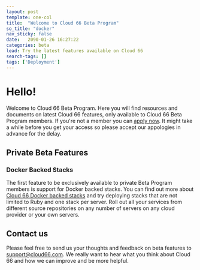 ```yaml
---
layout: post
template: one-col
title:  "Welcome to Cloud 66 Beta Program"
so_title: "docker"
nav_sticky: false
date:   2090-01-26 16:27:22
categories: beta
lead: Try the latest features available on Cloud 66
search-tags: []
tags: ['Deployment']
---
```


# Hello!

Welcome to Cloud 66 Beta Program. Here you will find resources and documents on latest Cloud 66 features, only available to Cloud 66 Beta Program members. If you're not a member you can [apply now](http://go.c66.me/c66beta). It might take a while before you get your access so please accept our appologies in advance for the delay.

## Private Beta Features

### Docker Backed Stacks

The first feature to be exclusively available to private Beta Program members is support for Docker backed stacks. You can find out more about [Cloud 66 Docker backed stacks](/beta/deploying-docker-stacks.html) and try deploying stacks that are not limited to Ruby and one stack per server. Roll out all your services from different source repositories on any number of servers on any cloud provider or your own servers.

## Contact us

Please feel free to send us your thoughts and feedback on beta features to <a href="mailto:support@cloud66.com">support@cloud66.com</a>. We really want to hear what you think about Cloud 66 and how we can improve and be more helpful.